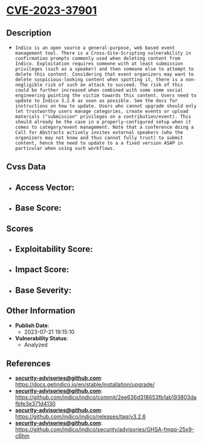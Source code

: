 
# [CVE-2023-37901](https://cve.mitre.org/cgi-bin/cvename.cgi?name=CVE-2023-37901)

## Description

- `Indico is an open source a general-purpose, web based event management tool. There is a Cross-Site-Scripting vulnerability in confirmation prompts commonly used when deleting content from Indico. Exploitation requires someone with at least submission privileges (such as a speaker) and then someone else to attempt to delete this content. Considering that event organizers may want to delete suspicious-looking content when spotting it, there is a non-negligible risk of such an attack to succeed. The risk of this could be further increased when combined with some some social engineering pointing the victim towards this content. Users need to update to Indico 3.2.6 as soon as possible. See the docs for instructions on how to update. Users who cannot upgrade should only let trustworthy users manage categories, create events or upload materials ("submission" privileges on a contribution/event). This should already be the case in a properly-configured setup when it comes to category/event management. Note that a conference doing a Call for Abstracts actively invites external speakers (who the organizers may not know and thus cannot fully trust) to submit content, hence the need to update to a a fixed version ASAP in particular when using such workflows.`

## Cvss Data

- **Access Vector**:
  - 
- **Base Score**:
  - 

## Scores

- **Exploitability Score**:
  - 
- **Impact Score**:
  - 
- **Base Severity**:
  - 

## Other Information

- **Publish Date**:
  - 2023-07-21 19:15:10
- **Vulnerability Status**:
  - Analyzed

## References

- **security-advisories@github.com**: https://docs.getindico.io/en/stable/installation/upgrade/
- **security-advisories@github.com**: https://github.com/indico/indico/commit/2ee636d318653fb1ab193803dafbfe3e371d4130
- **security-advisories@github.com**: https://github.com/indico/indico/releases/tag/v3.2.6
- **security-advisories@github.com**: https://github.com/indico/indico/security/advisories/GHSA-fmqq-25x9-c6hm
